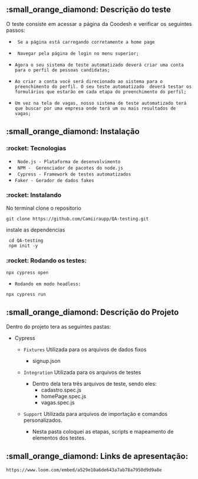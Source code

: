 <h2> :small_orange_diamond: Descrição do teste </h2>
<p align="justify"> O teste consiste em acessar a página da Coodesh e verificar os seguintes passos: </p>
 
- ` Se a página está carregando corretamente a home page`

- ` Navegar pela página de login no menu superior;`

- `Agora o seu sistema de teste automatizado deverá criar uma conta para o perfil de pessoas candidatas;`

- `Ao criar a conta você será direcionado ao sistema para o preenchimento do perfil. O seu teste automatizado 
deverá testar os formulários que estarão em cada etapa do preenchimento do perfil;`

- `Um vez na tela de vagas, nosso sistema de teste automatizado terá que buscar por uma empresa onde terá um
ou mais resultados de vagas;`

<h2> :small_orange_diamond: Instalação </h2>
<h3 align="justify" >:rocket: Tecnologias </h3>

- ` Node.js - Plataforma de desenvolvimento`
- ` NPM -  Gerenciador de pacotes do node.js`
- ` Cypress - Framework de testes automatizados`
- `Faker - Gerador de dados fakes`

<h3 align="justify" >:rocket: Instalando </h3>
<p align="justify">No terminal clone o repositorio  </p>

```
git clone https://github.com/Camiiraupp/QA-testing.git
```

<p align="justify">instale as dependencias </p>

```
 cd QA-testing
 npm init -y
```


<h3 align="justify" >:rocket: Rodando os testes:</h3>

```
npx cypress open
```


 - `Rodando em modo headless:`
 
```
npx cypress run
```




<h2> :small_orange_diamond: Descrição do Projeto </h2>

<p align="justify"> Dentro do projeto tera as seguintes pastas: </p>

- Cypress

  - `Fixtures` Utilizada para os arquivos de dados fixos

    - signup.json

  - `Integration` Utilizada para os arquivos de testes
    - Dentro dela tera três arquivos de teste, sendo eles:
      - cadastro.spec.js
      - homePage.spec.js
      - vagas.spec.js
  - `Support` Utilizada para arquivos de importação e comandos personalizados.
    - Nesta pasta coloquei as etapas, scripts e mapeamento de elementos dos testes.


<h2> :small_orange_diamond: Links de apresentação: </h2>


```
https://www.loom.com/embed/a529e10a6de643a7ab78a7950d9d9a8e
```
